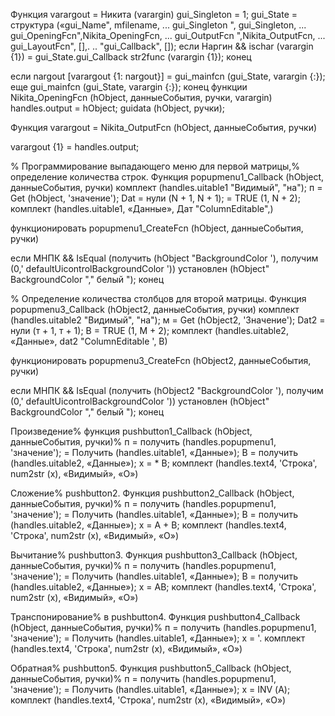 Функция varargout = Никита (varargin) gui_Singleton = 1; gui_State = структура («gui_Name", mfilename, ... gui_Singleton ", gui_Singleton, ... gui_OpeningFcn",Nikita_OpeningFcn, ... gui_OutputFcn ",Nikita_OutputFcn, ... gui_LayoutFcn", [],. .. "gui_Callback", []); если Наргин && ischar (varargin {1}) = gui_State.gui_Callback str2func (varargin {1}); конец

если nargout [varargout {1: nargout}] = gui_mainfcn (gui_State, varargin {:}); еще gui_mainfcn (gui_State, varargin {:}); конец функции Nikita_OpeningFcn (hObject, данныеСобытия, ручки, varargin) handles.output = hObject; guidata (hObject, ручки);

Функция varargout = Nikita_OutputFcn (hObject, данныеСобытия, ручки)

varargout {1} = handles.output;

% Программирование выпадающего меню для первой матрицы,% определение количества строк. Функция popupmenu1_Callback (hObject, данныеСобытия, ручки) комплект (handles.uitable1 "Видимый", "на"); п = Get (hObject, 'значение'); Dat = нули (N + 1, N + 1); = TRUE (1, N + 2); комплект (handles.uitable1, «Данные», Дат "ColumnEditable",)

функционировать popupmenu1_CreateFcn (hObject, данныеСобытия, ручки)

если МНПК && IsEqual (получить (hObject "BackgroundColor '), получим (0,' defaultUicontrolBackgroundColor ')) установлен (hObject" BackgroundColor "," белый "); конец

% Определение количества столбцов для второй матрицы. Функция popupmenu3_Callback (hObject2, данныеСобытия, ручки) комплект (handles.uitable2 "Видимый", "на"); м = Get (hObject2, 'Значение'); Dat2 = нули (т + 1, т + 1); B = TRUE (1, М + 2); комплект (handles.uitable2, «Данные», dat2 "ColumnEditable ', В)

функционировать popupmenu3_CreateFcn (hObject2, данныеСобытия, ручки)

если МНПК && IsEqual (получить (hObject2 "BackgroundColor '), получим (0,' defaultUicontrolBackgroundColor ')) установлен (hObject" BackgroundColor "," белый "); конец

Произведение% функция pushbutton1_Callback (hObject, данныеСобытия, ручки)% п = получить (handles.popupmenu1, 'значение'); = Получить (handles.uitable1, «Данные»); B = получить (handles.uitable2, «Данные»); х = * B; комплект (handles.text4, 'Строка', num2str (х), «Видимый», «О»)

Сложение% pushbutton2. Функция pushbutton2_Callback (hObject, данныеСобытия, ручки)% п = получить (handles.popupmenu1, 'значение'); = Получить (handles.uitable1, «Данные»); B = получить (handles.uitable2, «Данные»); х = A + B; комплект (handles.text4, 'Строка', num2str (х), «Видимый», «О»)

Вычитание% pushbutton3. Функция pushbutton3_Callback (hObject, данныеСобытия, ручки)% п = получить (handles.popupmenu1, 'значение'); = Получить (handles.uitable1, «Данные»); B = получить (handles.uitable2, «Данные»); х = АВ; комплект (handles.text4, 'Строка', num2str (х), «Видимый», «О»)

Транспонирование% в pushbutton4. Функция pushbutton4_Callback (hObject, данныеСобытия, ручки)% п = получить (handles.popupmenu1, 'значение'); = Получить (handles.uitable1, «Данные»); х = '. комплект (handles.text4, 'Строка', num2str (х), «Видимый», «О»)

Обратная% pushbutton5. Функция pushbutton5_Callback (hObject, данныеСобытия, ручки)% п = получить (handles.popupmenu1, 'значение'); = Получить (handles.uitable1, «Данные»); х = INV (А); комплект (handles.text4, 'Строка', num2str (х), «Видимый», «О»)

